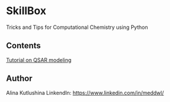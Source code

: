 # SkillBox
Tricks and Tips for Computational Chemistry using Python

## Contents
[Tutorial on QSAR modeling](https://github.com/meddwl/skillbox/tree/main/QSAR)

## Author
Alina Kutlushina
LinkendIn: https://www.linkedin.com/in/meddwl/
